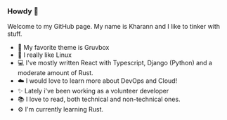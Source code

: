 ### Howdy 👋

Welcome to my GitHub page. My name is Kharann and I like to tinker with stuff.

- 🕺 My favorite theme is Gruvbox
- 🐧 I really like Linux
- 💻 I've mostly written React with Typescript, Django (Python) and a moderate amount of Rust.
- ☁️ I would love to learn more about DevOps and Cloud!
- ✨ Lately i've been working as a volunteer developer
- 📚 I love to read, both technical and non-technical ones.
- ⚙️ I'm currently learning Rust.
